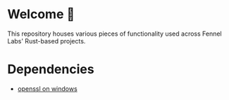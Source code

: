 # Welcome 👋

This repository houses various pieces of functionality used across Fennel Labs' Rust-based projects.

# Dependencies

- [openssl on windows](https://github.com/fennelLabs/fennel-lib/issues/1)
